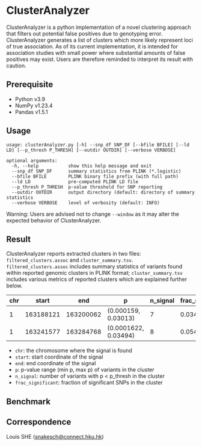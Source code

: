# ClusterAnalyzer
ClusterAnalyzer is a python implementation of a novel clustering approach that filters out potential false positives due to genotyping error. ClusterAnalyzer generates a list of clusters which more likely represent loci of true association. As of its current implementation, it is intended for association studies with small power where substantial amounts of false positives may exist. Users are therefore reminded to interpret its result with caution. 

## Prerequisite
* Python v3.9
* NumPy v1.23.4
* Pandas v1.5.1

## Usage

```{bash}
usage: clusterAnalyzer.py [-h] --snp_df SNP_DF [--bfile BFILE] [--ld LD] [--p_thresh P_THRESH] [--outdir OUTDIR] [--verbose VERBOSE]

optional arguments:
  -h, --help           show this help message and exit
  --snp_df SNP_DF      summary statistics from PLINK (*.logistic)
  --bfile BFILE        PLINK binary file prefix (with full path)
  --ld LD              pre-computed PLINK LD file
  --p_thresh P_THRESH  p-value threshold for SNP reporting
  --outdir OUTDIR      output directory (default: directory of summary statistics
  --verbose VERBOSE    level of verbosity (default: INFO)
```
Warning: Users are advised not to change `--window` as it may alter the expected behavior of ClusterAnalyzer.

## Result
ClusterAnalyzer reports extracted clusters in two files: `filtered_clusters.assoc` and `cluster_summary.tsv`. `filtered_clusters.assoc` includes summary statistics of variants found within reported genomic clusters in PLINK format; `cluster_summary.tsv` includes various metrics of reported clusters which are explained further below.

| chr  | start | end | p | n_signal | frac_significant |
| ---- | ------------- | ------------- | ------------- | -------------- | ------------ |
| 1  | 163188121 | 163200062 | (0.000159, 0.03013) | 7 | 0.0345 |
| 1  | 163241577 | 163284768 | (0.0001622, 0.03494) | 8 | 0.0547 |

* `chr`: the chromosome where the signal is found
* `start`: start coordinate of the signal
* `end`: end coordinate of the signal
* `p`: p-value range (min p, max p) of variants in the cluster
* `n_signal`: number of variants with p < p_thresh in the cluster
* `frac_significant`: fraction of significant SNPs in the cluster

## Benchmark


## Correspondence
Louis SHE (snakesch@connect.hku.hk)

